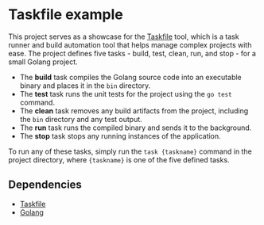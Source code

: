# Taskfile example

This project serves as a showcase for the [Taskfile](https://taskfile.dev/) tool, which is a task runner and build automation tool that helps manage complex projects with ease. The project defines five tasks - build, test, clean, run, and stop - for a small Golang project.

- The **build** task compiles the Golang source code into an executable binary and places it in the `bin` directory.
- The **test** task runs the unit tests for the project using the `go test` command.
- The **clean** task removes any build artifacts from the project, including the `bin` directory and any test output.
- The **run** task runs the compiled binary and sends it to the background.
- The **stop** task stops any running instances of the application.

To run any of these tasks, simply run the `task {taskname}` command in the project directory, where `{taskname}` is one of the five defined tasks. 

## Dependencies

- [Taskfile](https://taskfile.dev/#/installation)
- [Golang](https://golang.org/doc/install)
